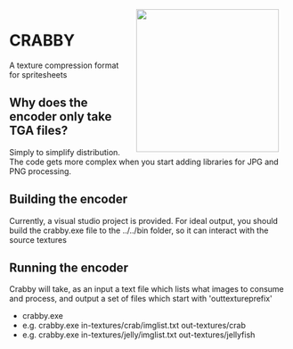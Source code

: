 
<img src="https://github.com/mainroach/crabby/blob/master/icon.jpg" width="256" align="right" hspace="20">

# CRABBY #
A texture compression format for spritesheets

## Why does the encoder only take TGA files? ##
Simply to simplify distribution. The code gets more complex when you start adding libraries for JPG and PNG processing.


## Building the encoder ##
Currently, a visual studio project is provided. For ideal output, you should build the crabby.exe file to the ../../bin folder, so it can interact with the source textures

## Running the encoder ##
Crabby will take, as an input a text file which lists what images to consume and process, and output a set of files which start with 'outtextureprefix'
* crabby.exe <texturelilst> <outtextureprefix>
* e.g. crabby.exe in-textures/crab/imglist.txt out-textures/crab
* e.g. crabby.exe in-textures/jelly/imglist.txt out-textures/jellyfish


